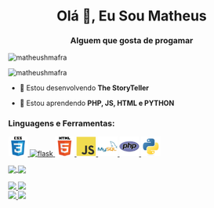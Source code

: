 <!--
https://codepen.io/ifthencreate/pens/showcase

**MatheusHMafra/MatheusHMafra** is a ✨ _special_ ✨ repository because its `README.md` (this file) appears on your GitHub profile.
-->
<h1 align="center">Olá 👋, Eu Sou Matheus</h1>
<h3 align="center">Alguem que gosta de progamar</h3>

<p align="left"> <img src="https://komarev.com/ghpvc/?username=matheushmafra&label=Profile%20views&color=0e75b6&style=flat" alt="matheushmafra" /> </p>

<p align="left"><img src="https://github-profile-trophy.vercel.app/?username=matheushmafra&theme=tokyonight" alt="matheushmafra" /> </p>

- 🔭 Estou desenvolvendo **The StoryTeller**

- 🌱 Estou aprendendo **PHP, JS, HTML e PYTHON**

<h3 align="left">Linguagens e Ferramentas:</h3>
<p align="left"> <a href="https://www.w3schools.com/css/" target="_blank" rel="noreferrer"> <img src="https://raw.githubusercontent.com/devicons/devicon/master/icons/css3/css3-original-wordmark.svg" alt="css3" width="40" height="40"/> </a> <a href="https://flask.palletsprojects.com/" target="_blank" rel="noreferrer"> <img style="background-color=black" src="https://www.vectorlogo.zone/logos/pocoo_flask/pocoo_flask-icon.svg" alt="flask" width="40" height="40"/> </a> <a href="https://www.w3.org/html/" target="_blank" rel="noreferrer"> <img src="https://raw.githubusercontent.com/devicons/devicon/master/icons/html5/html5-original-wordmark.svg" alt="html5" width="40" height="40"/> </a> <a href="https://developer.mozilla.org/en-US/docs/Web/JavaScript" target="_blank" rel="noreferrer"> <img src="https://raw.githubusercontent.com/devicons/devicon/master/icons/javascript/javascript-original.svg" alt="javascript" width="40" height="40"/> </a> <a href="https://www.mysql.com/" target="_blank" rel="noreferrer"> <img src="https://raw.githubusercontent.com/devicons/devicon/master/icons/mysql/mysql-original-wordmark.svg" alt="mysql" width="40" height="40"/> </a> <a href="https://www.php.net" target="_blank" rel="noreferrer"> <img src="https://raw.githubusercontent.com/devicons/devicon/master/icons/php/php-original.svg" alt="php" width="40" height="40"/> </a> <a href="https://www.python.org" target="_blank" rel="noreferrer"> <img src="https://raw.githubusercontent.com/devicons/devicon/master/icons/python/python-original.svg" alt="python" width="40" height="40"/> </a> </p>

<div>
  <a href="https://github.com/MatheusHMafra">
      <img height="220em" align="center" src="https://github-readme-stats.vercel.app/api?username=matheushmafra&show_icons=true&theme=tokyonight&count_private=true&hide_border=true"/>
  </a>
  <a href="https://github.com/MatheusHMafra">
      <img height="220em" align="center" src="https://github-readme-stats.vercel.app/api/top-langs/?username=matheushmafra&langs_count=16&theme=tokyonight&hide_border=true"/>
  </a>
  <br><br>
  <a href="https://github.com/MatheusHMafra/MatheusHMafra">
      <img lenght src="https://github-readme-stats.vercel.app/api/pin/?username=MatheusHMafra&repo=MatheusHMafra&show_owner=true&theme=tokyonight&hide_border=true">
  </a>
  <a href="https://github.com/MatheusHMafra/siteclima">
      <img src="https://github-readme-stats.vercel.app/api/pin/?username=MatheusHMafra&repo=siteclima&show_owner=true&theme=tokyonight&hide_border=true">
  </a>
  <br>
  <a href="https://github.com/MatheusHMafra/Twitch-Integration">
      <img src="https://github-readme-stats.vercel.app/api/pin/?username=MatheusHMafra&repo=Twitch-Integration&show_owner=true&theme=tokyonight&hide_border=true">
  </a>
  <a href="https://github.com/MatheusHMafra/valorant-website">
      <img src="https://github-readme-stats.vercel.app/api/pin/?username=MatheusHMafra&repo=valorant-website&show_owner=true&theme=tokyonight&hide_border=true">
  </a>
</div>

